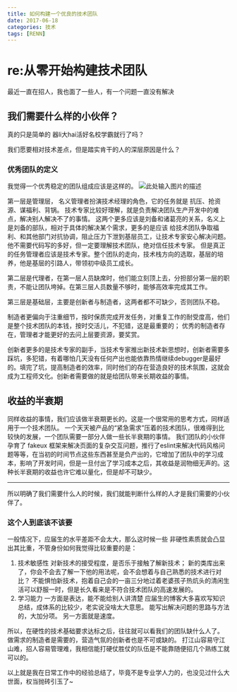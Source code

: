 ```yaml
---
title: 如何构建一个优良的技术团队
date: 2017-06-18 
categories: 技术
tags: [RENN]
---
```


# re:从零开始构建技术团队

最近一直在招人，我也面了一些人，有一个问题一直没有解决
## 我们需要什么样的小伙伴？

真的只是简单的 器li大hai活好名校学霸就行了吗？

我们愿要相对技术差点，但是踏实肯干的人的深层原因是什么？

### 优秀团队的定义

我觉得一个优秀稳定的团队组成应该是这样的。
![此处输入图片的描述][1]

第一层是管理层，
名义管理者扮演技术经理的角色，它的任务就是 抗压、抢资源、谋福利、背锅。
技术专家比较好理解，就是负责解决团队生产开发中的难点，解决别人解决不了的事情。
这两个更多应该是刘备和诸葛亮的关系，名义上是刘备的部队，相对于具体的解决某个需求，更多的是应该 给技术团队争取福利、和其他部门对抗协调，阻止压力下泄到基层员工，让技术专家安心解决问题。他不需要代码写的多好，但一定要理解技术团队，绝对信任技术专家。
但是真正的任务管理者应该是技术专家。整个团队的走向，技术栈方向的选取，基层的培养，他是基层的引路人，带领初中级员工成长。

第二层是代理者，在第一层人员缺席时，他们能立刻顶上去，分担部分第一层的职责，不能让团队垮掉。在第三层人员数量不够时，能够高效率完成其工作。

第三层是基础层，主要是创新者与制造者，这两者都不可缺少，否则团队不稳。

制造者更偏向于注重细节，按时保质完成开发任务，对重复工作的耐受度高，他们是整个技术团队的本钱，按时交活儿，不犯错，这是最重要的；
优秀的制造者存在，管理者才能更好的去问上层要资源，要奖赏。

创新者更多的是技术专家的副手，当技术专家推出新技术新思想时，创新者需要多踩坑，多犯错，有着哪怕几天没有任何产出也能依靠热情继续debugger是最好的。填完了坑，提高制造者的效率，同时他们的存在营造良好的技术氛围，这就会成为工程师文化。创新者需要做的就是给团队带来长期收益的事情。

## 收益的半衰期
同样收益的事情，我们应该做半衰期更长的。这是一个很常用的思考方式，同样适用于一个技术团队。
一个天天被产品的“紧急需求”压着的技术团队，很难得到比较快的发展，一个团队需要一部分人做一些长半衰期的事情。
我们团队的小伙伴孕育了 fakeux 框架来解决页面的复杂交互问题，推行了eslint来解决代码风格问题等等，在当初的时间节点这些东西甚至是负产出的，它增加了团队中的学习成本，影响了开发时间，但是一旦付出了学习成本之后，其收益是润物细无声的。这种长半衰期的收益也许它难以量化，但是却不可缺少。


----------
所以明确了我们需要什么人的时候，我们就能判断什么样的人才是我们需要的小伙伴了。

### 这个人到底该不该要

一般情况下，应届生的水平差距不会太大，那么这时候一些 非硬性素质就会凸显出其比重，不管身份如何我觉得比较重要的是：

1. 技术敏感性
对新技术的接受程度，是否乐于接触了解新技术；
新的类库出来了，你会不会去了解一下他的用法呢，会不会想着与自己熟悉的技术进行对比？
不能惧怕新技术，抱着自己会的一亩三分地过着老婆孩子热炕头的清闲生活可以舒服一时，但是长久看来是不符合技术团队的高速发展的。
2. 学习能力
一方面是表达，能不能给别人讲清楚
应届生的博客大多喜欢写知识总结，成体系的比较少，老实说没啥太大意思。
能写出解决问题的思路与方法的，大加分项。
另一方面就是速度。


所以，在硬性的技术基础要求达标之后，往往就可以看我们的团队缺什么人了。
做需求的制造者是需要的，营造气氛的创新者也是不可或缺的。
打江山容易守江山难，招人容易管理难，我相信能打硬仗胜仗的队伍是不能靠随便招几个熟练工就可以的。

以上就是我在日常工作中的经验总结了，毕竟不是专业学人力的，也没见过什么大世面，权当抛砖引玉了~




  [1]: http://odf9m3avc.bkt.clouddn.com/QQ%E5%9B%BE%E7%89%8720170615220302.png